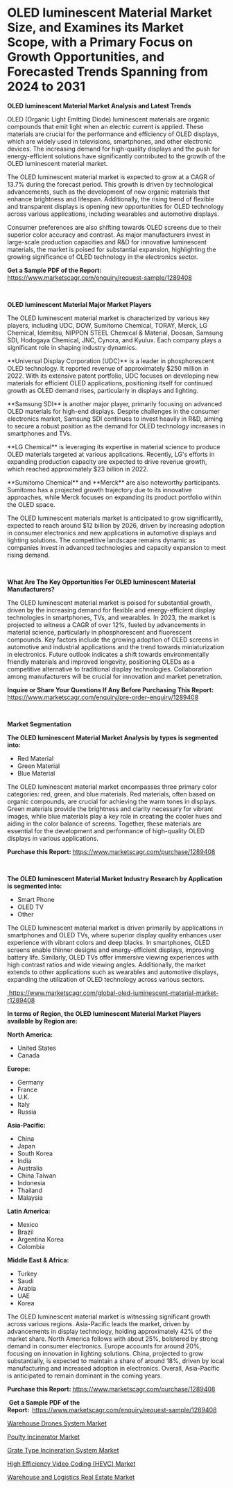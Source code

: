 <p><h1>OLED Iuminescent Material Market Size, and Examines its Market Scope, with a Primary Focus on Growth Opportunities, and Forecasted Trends Spanning from 2024 to 2031</h1></p><p><strong>OLED Iuminescent Material Market Analysis and Latest Trends</strong></p>
<p><p>OLED (Organic Light Emitting Diode) luminescent materials are organic compounds that emit light when an electric current is applied. These materials are crucial for the performance and efficiency of OLED displays, which are widely used in televisions, smartphones, and other electronic devices. The increasing demand for high-quality displays and the push for energy-efficient solutions have significantly contributed to the growth of the OLED luminescent material market.</p><p>The OLED luminescent material market is expected to grow at a CAGR of 13.7% during the forecast period. This growth is driven by technological advancements, such as the development of new organic materials that enhance brightness and lifespan. Additionally, the rising trend of flexible and transparent displays is opening new opportunities for OLED technology across various applications, including wearables and automotive displays.</p><p>Consumer preferences are also shifting towards OLED screens due to their superior color accuracy and contrast. As major manufacturers invest in large-scale production capacities and R&D for innovative luminescent materials, the market is poised for substantial expansion, highlighting the growing significance of OLED technology in the electronics sector.</p></p>
<p><strong>Get a Sample PDF of the Report:&nbsp;</strong> <a href="https://www.marketscagr.com/enquiry/request-sample/1289408?utm_campaign=1126&utm_medium=2&utm_source=Github&utm_content=ia&utm_term=26102024&utm_id=oled-iuminescent-material">https://www.marketscagr.com/enquiry/request-sample/1289408</a></p>
<p>&nbsp;</p>
<p><strong>OLED Iuminescent Material Major Market Players</strong></p>
<p><p>The OLED luminescent material market is characterized by various key players, including UDC, DOW, Sumitomo Chemical, TORAY, Merck, LG Chemical, Idemitsu, NIPPON STEEL Chemical & Material, Doosan, Samsung SDI, Hodogaya Chemical, JNC, Cynora, and Kyulux. Each company plays a significant role in shaping industry dynamics.</p><p>**Universal Display Corporation (UDC)** is a leader in phosphorescent OLED technology. It reported revenue of approximately $250 million in 2022. With its extensive patent portfolio, UDC focuses on developing new materials for efficient OLED applications, positioning itself for continued growth as OLED demand rises, particularly in displays and lighting.</p><p>**Samsung SDI** is another major player, primarily focusing on advanced OLED materials for high-end displays. Despite challenges in the consumer electronics market, Samsung SDI continues to invest heavily in R&D, aiming to secure a robust position as the demand for OLED technology increases in smartphones and TVs.</p><p>**LG Chemical** is leveraging its expertise in material science to produce OLED materials targeted at various applications. Recently, LG's efforts in expanding production capacity are expected to drive revenue growth, which reached approximately $23 billion in 2022. </p><p>**Sumitomo Chemical** and **Merck** are also noteworthy participants. Sumitomo has a projected growth trajectory due to its innovative approaches, while Merck focuses on expanding its product portfolio within the OLED space. </p><p>The OLED luminescent materials market is anticipated to grow significantly, expected to reach around $12 billion by 2026, driven by increasing adoption in consumer electronics and new applications in automotive displays and lighting solutions. The competitive landscape remains dynamic as companies invest in advanced technologies and capacity expansion to meet rising demand.</p></p>
<p>&nbsp;</p>
<p><strong>What Are The Key Opportunities For OLED Iuminescent Material Manufacturers?</strong></p>
<p><p>The OLED luminescent material market is poised for substantial growth, driven by the increasing demand for flexible and energy-efficient display technologies in smartphones, TVs, and wearables. In 2023, the market is projected to witness a CAGR of over 12%, fueled by advancements in material science, particularly in phosphorescent and fluorescent compounds. Key factors include the growing adoption of OLED screens in automotive and industrial applications and the trend towards miniaturization in electronics. Future outlook indicates a shift towards environmentally friendly materials and improved longevity, positioning OLEDs as a competitive alternative to traditional display technologies. Collaboration among manufacturers will be crucial for innovation and market penetration.</p></p>
<p><strong>Inquire or Share Your Questions If Any Before Purchasing This Report:</strong> <a href="https://www.marketscagr.com/enquiry/pre-order-enquiry/1289408?utm_campaign=1126&utm_medium=2&utm_source=Github&utm_content=ia&utm_term=26102024&utm_id=oled-iuminescent-material">https://www.marketscagr.com/enquiry/pre-order-enquiry/1289408</a></p>
<p>&nbsp;</p>
<p><strong>Market Segmentation</strong></p>
<p><strong>The OLED Iuminescent Material Market Analysis by types is segmented into:</strong></p>
<p><ul><li>Red Material</li><li>Green Material</li><li>Blue Material</li></ul></p>
<p><p>The OLED luminescent material market encompasses three primary color categories: red, green, and blue materials. Red materials, often based on organic compounds, are crucial for achieving the warm tones in displays. Green materials provide the brightness and clarity necessary for vibrant images, while blue materials play a key role in creating the cooler hues and aiding in the color balance of screens. Together, these materials are essential for the development and performance of high-quality OLED displays in various applications.</p></p>
<p><strong>Purchase this Report:&nbsp;</strong><a href="https://www.marketscagr.com/purchase/1289408?utm_campaign=1126&utm_medium=2&utm_source=Github&utm_content=ia&utm_term=26102024&utm_id=oled-iuminescent-material">https://www.marketscagr.com/purchase/1289408</a></p>
<p>&nbsp;</p>
<p><strong>The OLED Iuminescent Material Market Industry Research by Application is segmented into:</strong></p>
<p><ul><li>Smart Phone</li><li>OLED TV</li><li>Other</li></ul></p>
<p><p>The OLED luminescent material market is driven primarily by applications in smartphones and OLED TVs, where superior display quality enhances user experience with vibrant colors and deep blacks. In smartphones, OLED screens enable thinner designs and energy-efficient displays, improving battery life. Similarly, OLED TVs offer immersive viewing experiences with high contrast ratios and wide viewing angles. Additionally, the market extends to other applications such as wearables and automotive displays, expanding the utilization of OLED technology across various sectors.</p></p>
<p><a href="https://www.marketscagr.com/global-oled-iuminescent-material-market-r1289408?utm_campaign=1126&utm_medium=2&utm_source=Github&utm_content=ia&utm_term=26102024&utm_id=oled-iuminescent-material">&nbsp;https://www.marketscagr.com/global-oled-iuminescent-material-market-r1289408</a></p>
<p><strong>In terms of Region, the OLED Iuminescent Material Market Players available by Region are:</strong></p>
<p>
    <p> <strong> North America: </strong>
        <ul>
            <li>United States</li>
            <li>Canada</li>
        </ul>
        </p> 
    <p> <strong> Europe: </strong>
        <ul>
            <li>Germany</li>
            <li>France</li>
            <li>U.K.</li>
            <li>Italy</li>
            <li>Russia</li>
        </ul>
        </p> 
    <p> <strong> Asia-Pacific: </strong>
        <ul>
            <li>China</li>
            <li>Japan</li>
            <li>South Korea</li>
            <li>India</li>
            <li>Australia</li>
            <li>China Taiwan</li>
            <li>Indonesia</li>
            <li>Thailand</li>
            <li>Malaysia</li>
        </ul>
        </p> 
    <p> <strong> Latin America: </strong>
        <ul>
            <li>Mexico</li>
            <li>Brazil</li>
            <li>Argentina Korea</li>
            <li>Colombia</li>
        </ul>
        </p> 
    <p> <strong> Middle East & Africa: </strong>
        <ul>
            <li>Turkey</li>
            <li>Saudi</li>
            <li>Arabia</li>
            <li>UAE</li>
            <li>Korea</li>
        </ul>
    </p>
    </p>
<p><p>The OLED luminescent material market is witnessing significant growth across various regions. Asia-Pacific leads the market, driven by advancements in display technology, holding approximately 42% of the market share. North America follows with about 25%, bolstered by strong demand in consumer electronics. Europe accounts for around 20%, focusing on innovation in lighting solutions. China, projected to grow substantially, is expected to maintain a share of around 18%, driven by local manufacturing and increased adoption in electronics. Overall, Asia-Pacific is anticipated to remain dominant in the coming years.</p></p>
<p><strong>Purchase this Report: </strong><a href="https://www.marketscagr.com/purchase/1289408?utm_campaign=1126&utm_medium=2&utm_source=Github&utm_content=ia&utm_term=26102024&utm_id=oled-iuminescent-material">https://www.marketscagr.com/purchase/1289408</a></p>
<p>&nbsp;<strong>Get a Sample PDF of the Report:&nbsp;&nbsp;</strong><a href="https://www.marketscagr.com/enquiry/request-sample/1289408?utm_campaign=1126&utm_medium=2&utm_source=Github&utm_content=ia&utm_term=26102024&utm_id=oled-iuminescent-material">https://www.marketscagr.com/enquiry/request-sample/1289408</a></p>
<p><strong></strong></p>
<p><p><a href="https://www.linkedin.com/pulse/global-warehouse-drones-system-market-trends-insights-growth-7esme?utm_campaign=1126&utm_medium=2&utm_source=Github&utm_content=ia&utm_term=26102024&utm_id=oled-iuminescent-material">Warehouse Drones System Market</a></p><p><a href="https://www.linkedin.com/pulse/poulty-incinerator-market-industry-landscape-growth-vyi7e?utm_campaign=1126&utm_medium=2&utm_source=Github&utm_content=ia&utm_term=26102024&utm_id=oled-iuminescent-material">Poulty Incinerator Market</a></p><p><a href="https://www.linkedin.com/pulse/global-grate-type-incineration-system-market-sector2024-2031-jteme?utm_campaign=1126&utm_medium=2&utm_source=Github&utm_content=ia&utm_term=26102024&utm_id=oled-iuminescent-material">Grate Type Incineration System Market</a></p><p><a href="https://github.com/gdfhhhj/Market-Research-Report-List-6/blob/main/high-efficiency-video-coding-hevc-market.md?utm_campaign=1126&utm_medium=2&utm_source=Github&utm_content=ia&utm_term=26102024&utm_id=oled-iuminescent-material">High Efficiency Video Coding (HEVC) Market</a></p><p><a href="https://www.linkedin.com/pulse/warehouse-logistics-real-estate-market-overview-global-imctf?utm_campaign=1126&utm_medium=2&utm_source=Github&utm_content=ia&utm_term=26102024&utm_id=oled-iuminescent-material">Warehouse and Logistics Real Estate Market</a></p></p>